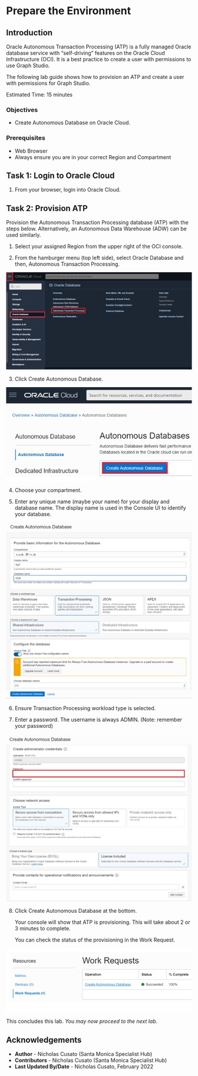 # Prepare the Environment #

## Introduction

Oracle Autonomous Transaction Processing (ATP) is a fully managed Oracle database service with “self-driving” features on the Oracle Cloud Infrastructure (OCI). It is a best practice to create a user with permissions to use Graph Studio.

The following lab guide shows how to provision an ATP and create a user with permissions for Graph Studio.

Estimated Time: 15 minutes

### Objectives

- Create Autonomous Database on Oracle Cloud.

### Prerequisites

  - Web Browser
  - Always ensure you are in your correct Region and Compartment

## **Task 1:** Login to Oracle Cloud

1. From your browser, login into Oracle Cloud.

## **Task 2:** Provision ATP

Provision the Autonomous Transaction Processing database (ATP) with the steps below. Alternatively, an Autonomous Data Warehouse (ADW) can be used similarly.

1. Select your assigned Region from the upper right of the OCI console.

2. From the hamburger menu (top left side), select Oracle Database and then, Autonomous Transaction Processing.

  ![Image showing where in the menu to select to access Autonomous Transaction Processing](./images/atp.png)

3. Click Create Autonomous Database.

  ![Image showing the button to create an autonomous database](./images/create-adb.png)

4. Choose your compartment.

5. Enter any unique name (maybe your name) for your display and database name.
   The display name is used in the  Console UI to identify your database.

  ![Image showing location to enter an unique name for the database](./images/unique-name.png)

6. Ensure Transaction Processing workload type is selected.

7.  Enter a password. The username is always ADMIN. (Note: remember your password)

  ![Image showing where to declare your password](./images/password.png)

8.  Click Create Autonomous Database at the bottom.

    Your console will show that ATP is provisioning. This will take about 2 or 3 minutes to complete.

    You can check the status of the provisioning in the Work Request.

  ![Image showing where to check status of provisioned database](./images/status.png)

This concludes this lab. *You may now proceed to the next lab.*

## Acknowledgements

* **Author** - Nicholas Cusato (Santa Monica Specialist Hub)
* **Contributors** -  Nicholas Cusato (Santa Monica Specialist Hub)
* **Last Updated By/Date** - Nicholas Cusato, February 2022

